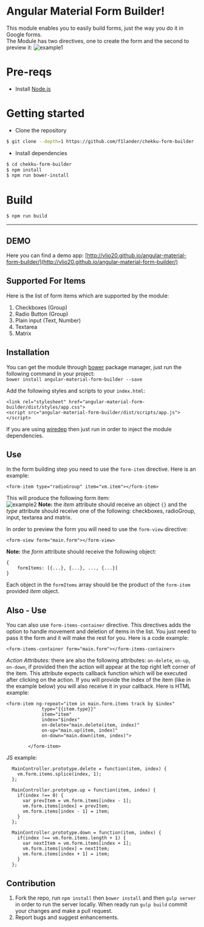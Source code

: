 Angular Material Form Builder!
===================
This module enables you to easily build forms, just the way you do it in Google forms.  
The Module has two directives, one to create the form and the second to preview it:
![example1](http://i.imgur.com/i4e6KWQ.png)

# Pre-reqs
- Install [Node.js](https://nodejs.org/en/)

# Getting started
- Clone the repository
```bash
$ git clone --depth=1 https://github.com/f1lander/chekku-form-builder
```
- Install dependencies
```bash
$ cd chekku-form-builder
$ npm install
$ npm run bower-install
```

# Build
```bash
$ npm run build
```

----------

DEMO
-------------
Here you can find a demo app:
[http://vlio20.github.io/angular-material-form-builder/](http://vlio20.github.io/angular-material-form-builder/)


Supported For Items
-------------
Here is the list of form items which are supported by the module:

 1. Checkboxes (Group)
 2. Radio Button (Group)
 3. Plain input (Text, Number)
 4. Textarea
 5. Matrix

Installation
-------------
You can get the module through [bower](http://bower.io/) package manager, just run the following command in your project:  
`bower install angular-material-form-builder --save`

Add the following styles and scripts to your `index.html`:  

    <link rel="stylesheet" href="angular-material-form-builder/dist/styles/app.css">
    <script src="angular-material-form-builder/dist/scripts/app.js"></script>

If you are using [wiredep](https://github.com/taptapship/wiredep)  then just run in order to inject the module dependencies.

Use
-------------
In the form building step you need to use the `form-item` directive. Here is an example:  

    <form-item type="radioGroup" item="vm.item"></form-item>  
This will produce the following form item:  
![example2](http://i.imgur.com/6jOnwmu.png)
**Note:** the *item* attribute should receive an object `{}` and the *type* attribute should receive one of the following: checkboxes, radioGroup, input, textarea and matrix.

In order to preview the form you will need to use the `form-view` directive:  

    <form-view form="main.form"></form-view>
**Note:** the *form* attribute should receive the following object:  

    {
    	formItems: [{...}, {...}, ..., {...}]
    }
Each object in the `formItems` array should be the product of the `form-item` provided *item* object.  

Also - Use
-------------
You can also use `form-items-container` directive. This directives adds the option to handle movement and deletion of items in the list. You just need to pass it the form and it will make the rest for you. Here is a code example:
```
<form-items-container form="main.form"></form-items-container>
```

*Action Attributes:*
there are also the following attributes: `on-delete`, `on-up`, `on-down`, if provided then the action will appear at the top right left corner of the item. This attribute expects callback function which will be executed after clicking on the action. If you will provide the index of the item (like in the example below) you will also receive it in your callback. 
Here is HTML example:  
```
<form-item ng-repeat="item in main.form.items track by $index"
             type="{{item.type}}"
             item="item"
             index="$index"
             on-delete="main.delete(item, index)"
             on-up="main.up(item, index)"
             on-down="main.down(item, index)">

        </form-item>
```

JS example:  
```
  MainController.prototype.delete = function(item, index) {
    vm.form.items.splice(index, 1);
  };

  MainController.prototype.up = function(item, index) {
    if(index !== 0) {
      var prevItem = vm.form.items[index - 1];
      vm.form.items[index] = prevItem;
      vm.form.items[index - 1] = item;
    }
  };

  MainController.prototype.down = function(item, index) {
    if(index !== vm.form.items.length + 1) {
      var nextItem = vm.form.items[index + 1];
      vm.form.items[index] = nextItem;
      vm.form.items[index + 1] = item;
    }
  };
```

Contribution
-------------
1. Fork the repo, run `npm install` then `bower install` and then `gulp server` in order to run the server locally. When ready run `gulp build` commit your changes and make a pull request.  
2. Report bugs and suggest enhancements.  
